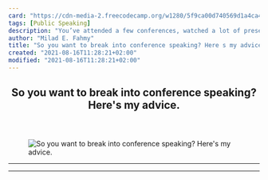 ```yaml
---
card: "https://cdn-media-2.freecodecamp.org/w1280/5f9ca00d740569d1a4ca4659.jpg"
tags: [Public Speaking]
description: "You’ve attended a few conferences, watched a lot of presentat"
author: "Milad E. Fahmy"
title: "So you want to break into conference speaking? Here s my advice."
created: "2021-08-16T11:28:21+02:00"
modified: "2021-08-16T11:28:21+02:00"
---
```

<div class="site-wrapper">
<main id="site-main" class="site-main outer">
<div class="inner">
<article class="post-full post tag-public-speaking tag-conference tag-technology tag-cybersecurity tag-presentation ">
<header class="post-full-header">
<h1 class="post-full-title">So you want to break into conference speaking? Here's my advice.</h1>
</header>
<figure class="post-full-image">
<picture>
<source media="(max-width: 700px)" sizes="1px" srcset="data:image/gif;base64,R0lGODlhAQABAIAAAAAAAP///yH5BAEAAAAALAAAAAABAAEAAAIBRAA7 1w">
<source media="(min-width: 701px)" sizes="(max-width: 800px) 400px,
(max-width: 1170px) 700px,
1400px" srcset="https://cdn-media-2.freecodecamp.org/w1280/5f9ca00d740569d1a4ca4659.jpg 300w,
https://cdn-media-2.freecodecamp.org/w1280/5f9ca00d740569d1a4ca4659.jpg 600w,
https://cdn-media-2.freecodecamp.org/w1280/5f9ca00d740569d1a4ca4659.jpg 1000w,
https://cdn-media-2.freecodecamp.org/w1280/5f9ca00d740569d1a4ca4659.jpg 2000w">
<img onerror="this.style.display='none'" src="https://cdn-media-2.freecodecamp.org/w1280/5f9ca00d740569d1a4ca4659.jpg" alt="So you want to break into conference speaking? Here's my advice.">
</picture>
</figure>
<section class="post-full-content">
<div class="post-content">
</figure>
</div>
<hr>
<hr>
</section>
</article>
</div>
</main>
</div>
<!-- Google Tag Manager (noscript) -->
<!-- End Google Tag Manager (noscript) -->

